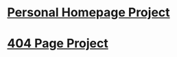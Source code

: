 # [Personal Homepage Project](https://pellegrt2.github.io)
# [404 Page Project](https://pellegrt2.github.io/404.html)

